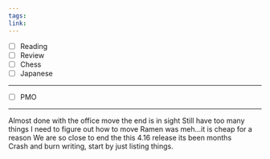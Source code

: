 ```yaml
---
tags: 
link:
---
```

- [ ] Reading
- [ ] Review
- [ ] Chess
- [ ] Japanese
---
- [ ] PMO
---
Almost done with the office move the end is in sight 
Still have too many things I need to figure out how to move
Ramen was meh…it is cheap for a reason 
We are so close to end the this 4.16 release its been months  
Crash and burn writing, start by just listing things. 